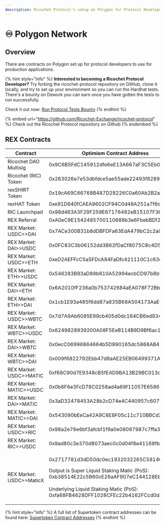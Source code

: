 ```yaml
---
description: Ricochet Protocol's setup on Polygon for Protocol Developers
---
```


# ♾ Polygon Network

## Overview

There are contracts on Polygon set up for protocol developers to use for production applications.&#x20;

{% hint style="info" %}
**Interested in becoming a Ricochet Protocol Developer?** Try forking the ricochet-protocol repository on GitHub, clone it locally, and try to set up your environment so you can run the Hardhat tests. There's a bounty on Dework you can earn once you have gotten the tests to run successfully.&#x20;

Check it out now: [Run Protocol Tests Bounty](https://app.dework.xyz/ricochet-exchange-da/onboarding-78105?taskId=1599166b-2ad6-491f-9c50-3b665630123d)
{% endhint %}

{% embed url="https://github.com/Ricochet-Exchange/ricochet-protocol" %}
Check out the Ricochet Protocol repository on Github
{% endembed %}

## REX Contracts

| Contract                 | Optimism Contract Address                                                                                                                                                                                                                        |
| ------------------------ | ------------------------------------------------------------------------------------------------------------------------------------------------------------------------------------------------------------------------------------------------ |
| Ricochet DAO Multisig    | 0x9C6B5FdC145912dfe6eE13A667aF3C5Eb07CbB89                                                                                                                                                                                                       |
| Ricochet (RIC) Token     | 0x263026e7e53dbfdce5ae55ade22493f828922965                                                                                                                                                                                                       |
| rexSHIRT Token           | 0x19cA69C66768B487D28226C0a60Ab2B2aa8E5c5C                                                                                                                                                                                                       |
| rexHAT Token             | 0xe91D640fCAEA9602CF94C0d48A251a7f6d946953                                                                                                                                                                                                       |
| RIC Launchpad            | 0x98d463A3F29F259E67176482eB15107F364c7E18                                                                                                                                                                                                       |
| REX Referral             | 0xA0eC9E1542485700110688b3e6FbebBDf23cd901                                                                                                                                                                                                       |
| REX Market: USDC>>DAI    | 0x7ACe300B31b8dDBFDFa63EdA479bC2c2a01E9356                                                                                                                                                                                                       |
| REX Market: DAI>>USDC    | 0x0FC83C3b06152dd3B62fDaCf8075C8c4D5FbdFb3                                                                                                                                                                                                       |
| REX Market: USDC>>ETH    | 0xeD2AEFFcC5a5FDcA84FaDfc421110C1c63d0971F                                                                                                                                                                                                       |
| REX Market: ETH>>USDC    | 0x546283B93aD89b610A52994ecbCD97b8b98aDa1f                                                                                                                                                                                                       |
| REX Market: DAI>>ETH     | 0x6A2010fF236a0b753742684aEA078F72Bb04058E                                                                                                                                                                                                       |
| REX Market: ETH>>DAI     | 0x1cb1E93a485f6dd87a835B68A504173AaEC9Ab52                                                                                                                                                                                                       |
| REX Market: USDC>>WBTC   | 0x7d7A9Ab6085E99cb405d0dc164CB6ed9347908F3                                                                                                                                                                                                       |
| REX Market: WBTC>>USDC   | 0x6249828939200A08F5EeB114B9D9Bf6ac10061CC                                                                                                                                                                                                       |
| REX Market: DAI>>WBTC    | 0x0ecC06996864664b5D990165dc5868AB4101305d                                                                                                                                                                                                       |
| REX Market: WBTC>>DAI    | 0x009f6822792Ebb47d8aAE25EB06499371Ab8096c                                                                                                                                                                                                       |
| REX Market: USDC>>MATIC  | 0xf68C90d7E9348cB5fEAD9BA13B29BC013dA1EE96                                                                                                                                                                                                       |
| REX Market: MATIC>>USDC  | 0x0b8F6e3FcD78C0258ad4a69f11057E6586576d34                                                                                                                                                                                                       |
| REX Market: DAI>>MATIC   | 0x3aD32478453A28b2cD74e4C440957c6079274D8c                                                                                                                                                                                                       |
| REX Market: MATIC>>DAI   | 0x543090bEeCa42A9C8E8F05c11c710BBCd22f2Cfd                                                                                                                                                                                                       |
| REX Market: USDC>>RIC    | 0x98a2e76e6bf3afcbf1f9a0e08097987c7ffa3953                                                                                                                                                                                                       |
| REX Market: RIC>>USDC    | 0x9ad80c3e370d8073aec0c0d04f8e41168fb300f4                                                                                                                                                                                                       |
| REX Market: USDC>>MaticX | <p>0x2717781d3dD50dc0ec1932032265C581405A02FF<br></p><p>Output is Super Liquid Staking Matic (PoS): 0xb38514E22c5B60cE26aAF907eC144128EbF7a2DF <br><br>Underlying Liquid Staking Matic (PoS): <br>0xfa68FB4628DFF1028CFEc22b4162FCcd0d45efb6</p> |

{% hint style="info" %}
A full list of Supertoken contract addresses can be found here: [Supertoken Contract Addresses](https://docs.superfluid.finance/superfluid/developers/networks#test-networks)
{% endhint %}
